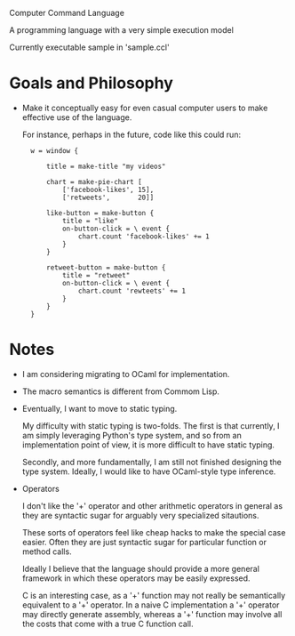 Computer Command Language

A programming language with a very simple execution model

Currently executable sample in 'sample.ccl'


Goals and Philosophy
====================

* Make it conceptually easy for even casual computer users to make effective use of the language.

    For instance, perhaps in the future, code like this could run:
    
        w = window {
            
            title = make-title "my videos"
            
            chart = make-pie-chart [
                ['facebook-likes', 15],
                ['retweets',       20]]
            
            like-button = make-button {
                title = "like"
                on-button-click = \ event {
                    chart.count 'facebook-likes' += 1
                }
            }
            
            retweet-button = make-button {
                title = "retweet"
                on-button-click = \ event {
                    chart.count 'rewteets' += 1
                }
            }
        }
        
        

Notes
=====

* I am considering migrating to OCaml for implementation.

* The macro semantics is different from Commom Lisp.

* Eventually, I want to move to static typing.

    My difficulty with static typing is two-folds. The first is that
    currently, I am simply leveraging Python's type system, and so from
    an implementation point of view, it is more difficult to have static
    typing.
    
    Secondly, and more fundamentally, I am still not finished designing
    the type system. Ideally, I would like to have OCaml-style type
    inference.

* Operators

    I don't like the '+' operator and other arithmetic operators in general
    as they are syntactic sugar for arguably very specialized sitautions.
    
    These sorts of operators feel like cheap hacks to make the special case
    easier. Often they are just syntactic sugar for particular function or 
    method calls.
    
    Ideally I believe that the language should provide a more general
    framework in which these operators may be easily expressed.
    
    C is an interesting case, as a '+' function may not really be
    semantically equivalent to a '+' operator. In a naive C implementation
    a '+' operator may directly generate assembly, whereas a '+' function
    may involve all the costs that come with a true C function call.

